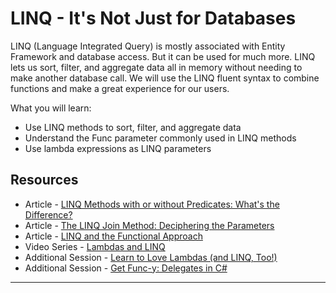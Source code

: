 # LINQ - It's Not Just for Databases  

LINQ (Language Integrated Query) is mostly associated with Entity Framework and database access. But it can be used for much more. LINQ lets us sort, filter, and aggregate data all in memory without needing to make another database call. We will use the LINQ fluent syntax to combine functions and make a great experience for our users.

What you will learn:  
* Use LINQ methods to sort, filter, and aggregate data  
* Understand the Func parameter commonly used in LINQ methods  
* Use lambda expressions as LINQ parameters  


## Resources

* Article - [LINQ Methods with or without Predicates: What's the Difference?](https://jeremybytes.blogspot.com/2015/02/linq-methods-with-or-without-predicates.html)  
* Article - [The LINQ Join Method: Deciphering the Parameters](https://jeremybytes.blogspot.com/2015/02/the-linq-join-method-deciphering_25.html)  
* Article - [LINQ and the Functional Approach](https://jeremybytes.blogspot.com/2014/02/linq-and-functional-approach.html)  
* Video Series - [Lambdas and LINQ](https://www.youtube.com/playlist?list=PLdbkZkVDyKZU5ZXqp5YP1TS3irQKHZilU)  
* Additional Session - [Learn to Love Lambdas (and LINQ, Too!)](http://www.jeremybytes.com/Demos.aspx#LLL)  
* Additional Session - [Get Func-y: Delegates in C#](http://www.jeremybytes.com/Demos.aspx#GF)  

---
